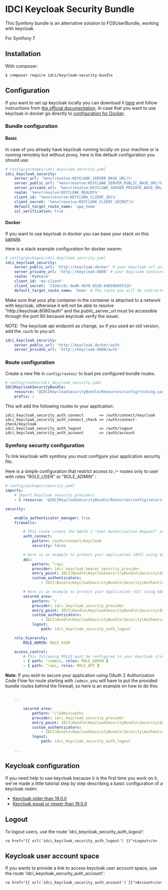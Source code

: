 IDCI Keycloak Security Bundle
=============================

This Symfony bundle is an alternative solution to FOSUserBundle, working with keycloak.

For Symfony 7

## Installation

With composer:

```
$ composer require idci/keycloak-security-bundle
```

## Configuration

If you want to set up keycloak locally you can download it [here](https://www.keycloak.org/downloads.html) and follow instructions from [the official documentation](https://www.keycloak.org/documentation.html). In case that you want to use keycloak in docker go directly to [configuration for Docker](#docker).

### Bundle configuration

#### Basic

In case of you already have keycloak running locally on your machine or is running remotely but without proxy, here is the default configuration you should use:

```yaml
# config/packages/idci_keycloak_security.yaml
idci_keycloak_security:
    server_url: '%env(resolve:KEYCLOAK_SERVER_BASE_URL)%'
    server_public_url: '%env(resolve:KEYCLOAK_SERVER_PUBLIC_BASE_URL)%'
    server_private_url: '%env(resolve:KEYCLOAK_SERVER_PRIVATE_BASE_URL)%'
    realm: '%env(resolve:KEYCLOAK_REALM)%'
    client_id: '%env(resolve:KEYCLOAK_CLIENT_ID)%'
    client_secret: '%env(resolve:KEYCLOAK_CLIENT_SECRET)%'
    default_target_route_name: 'app_home'
    ssl_verification: true
```

#### Docker

If you want to use keycloak in docker you can base your stack on this [sample](./Resources/docs/example).

Here is a stack example configuration for docker swarm:

```yaml
# config/packages/idci_keycloak_security.yaml
idci_keycloak_security:
    server_public_url: 'http://keycloak.docker' # your keycloak url accessible via your navigator
    server_private_url: 'http://keycloak:8080' # your keycloak container reference in the network
    realm: 'MyRealm'
    client_id: 'my-client'
    client_secret: '21d4cc5c-9ed6-4bf8-8528-6d659b66f216'
    default_target_route_name: 'home' # The route you will be redirected to after sign in
```

Make sure that your php container in the container is attached to a network with keycloak, otherwise it will not be able to resolve "http://keycloak:8080/auth" and the public_server_url must be accessible through the port 80 because keycloak verify the issuer.

NOTE: The keycloak api endpoint as change, so if you used an old version, add the `/auth` to you url:
```yaml
idci_keycloak_security:
    server_public_url: 'http://keycloak.docker/auth'
    server_private_url: 'http://keycloak:8080/auth'
```

### Route configuration

Create a new file in ```config/routes/``` to load pre configured bundle routes.

```yaml
# config/routes/idci_keycloak_security.yaml
IDCIKeycloakSecurityBundle:
    resource: "@IDCIKeycloakSecurityBundle/Resources/config/routing.yaml"
    prefix: /
```

This will add the following routes to your application:

```
idci_keycloak_security_auth_connect       => /auth/connect/keycloak
idci_keycloak_security_auth_connect_check => /auth/connect-check/keycloak
idci_keycloak_security_auth_logout        => /auth/logout
idci_keycloak_security_auth_account       => /auth/account
```

### Symfony security configuration

To link keycloak with symfony you must configure your application security file.

Here is a simple configuration that restrict access to ```/*``` routes only to user with roles "ROLE_USER" or "ROLE_ADMIN" :

```yaml
# config/packages/security.yaml
imports:
    # Import Keycloak security providers
    - { resource: '@IDCIKeycloakSecurityBundle/Resources/config/security.yaml' }

security:

    enable_authenticator_manager: true
    firewalls:

        # This route create the OAuth 2 "User Authorization Request" and must be accessible for unauthenticated users
        auth_connect:
            pattern: /auth/connect/keycloak
            security: false

        # Here is an example to protect your application (API) using OAuth 2 Client Credentials Flow (JWT with Bearer token authentication)
        api:
            pattern: ^/api
            provider: idci_keycloak_bearer_security_provider
            entry_point: IDCI\Bundle\KeycloakSecurityBundle\Security\EntryPoint\BearerAuthenticationEntryPoint
            custom_authenticators:
                - IDCI\Bundle\KeycloakSecurityBundle\Security\Authenticator\KeycloakBearerAuthenticator

        # Here is an example to protect your application (UI) using OAuth 2 Authorization Code Flow
        secured_area:
            pattern: ^/
            provider: idci_keycloak_security_provider
            entry_point: IDCI\Bundle\KeycloakSecurityBundle\Security\EntryPoint\AuthenticationEntryPoint
            custom_authenticators:
                - IDCI\Bundle\KeycloakSecurityBundle\Security\Authenticator\KeycloakAuthenticator
            logout:
                path: idci_keycloak_security_auth_logout

    role_hierarchy:
        ROLE_ADMIN: ROLE_USER

    access_control:
        # This following ROLES must be configured in your Keycloak client
        - { path: ^/admin, roles: ROLE_ADMIN }
        - { path: ^/api, roles: ROLE_API }
```

**Note**:
If you wish to secure your application using OAuth 2 Authorization Code Flow for route starting with `/admin`, you will have to put the provided bundle routes behind the firewall, so here is an example on how to do this:

```yaml

    ...

        secured_area:
            pattern: ^/(admin|auth)
            provider: idci_keycloak_security_provider
            entry_point: IDCI\Bundle\KeycloakSecurityBundle\Security\EntryPoint\AuthenticationEntryPoint
            custom_authenticators:
                - IDCI\Bundle\KeycloakSecurityBundle\Security\Authenticator\KeycloakAuthenticator
            logout:
                path: idci_keycloak_security_auth_logout

    ...

```

## Keycloak configuration

If you need help to use keycloak because it is the first time you work on it, we've made a little tutorial step by step describing a basic configuration of a keycloak realm:

 * [Keycloak older than 19.0.0](./Resources/docs/keycloak-help-guide-old.md)
 * [Keycloak equal or newer than 19.0.0](./Resources/docs/keycloak-help-guide.md)

## Logout

To logout users, use the route 'idci_keycloak_security_auth_logout':

```twig
<a href="{{ url('idci_keycloak_security_auth_logout') }}">Logout</a>
```

## Keycloak user account space

If you wants to provide a link to access keycloak user account space, use the route 'idci_keycloak_security_auth_account':

```twig
<a href="{{ url('idci_keycloak_security_auth_account') }}">Account</a>
```
